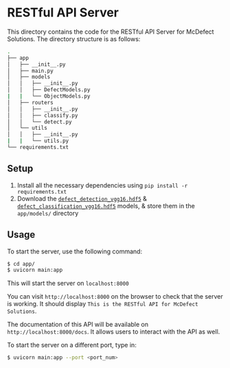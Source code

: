 # RESTful API Server

This directory contains the code for the RESTful API Server for McDefect Solutions. The directory structure is as follows:

```bash
.
├── app
│   ├── __init__.py
│   ├── main.py
│   ├── models
│   │   ├── __init__.py
│   │   ├── DefectModels.py
|   |   └── ObjectModels.py
│   ├── routers
│   │   ├── __init__.py
│   │   ├── classify.py
│   │   └── detect.py
│   └── utils
│   │   ├── __init__.py
|   |   └── utils.py
└── requirements.txt
```

## Setup

1. Install all the necessary dependencies using `pip install -r requirements.txt`
2. Download the [`defect_detection_vgg16.hdf5`](https://drive.google.com/file/d/11o3l6DGXZf0Et1nvkaf0aSQHdGXsi8BU/view?usp=sharing) & [`defect_classification_vgg16.hdf5`](https://drive.google.com/file/d/1OdA9lB7lfvWxQZKCLMNvEmmXWchUbhuj/view?usp=sharing) models, & store them in the `app/models/` directory


## Usage

To start the server, use the following command:

```bash
$ cd app/
$ uvicorn main:app
```

This will start the server on `localhost:8000`

You can visit `http://localhost:8000` on the browser to check that the server is working. It should display `This is the RESTful API for McDefect Solutions`.

The documentation of this API will be available on `http://localhost:8000/docs`. It allows users to interact with the API as well.

To start the server on a different port, type in:

```bash
$ uvicorn main:app --port <port_num>
```
